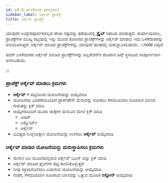 ```yaml
---
id: p3-6-archive project
sidebar_label: ಆರ್ಕೈವ್ ಪ್ರಾಜೆಕ್ಟ್
title: ಆರ್ಕೈವ್ ಪ್ರಾಜೆಕ್ಟ್
---
```

ಯಾವುದೇ ಉದ್ದೇಶಪೂರ್ವಕವಲ್ಲದ ಡೇಟಾ ನಷ್ಟವನ್ನು ತಡೆಯುವಲ್ಲಿ **ಸ್ಕ್ರೈಬ್** ಸಹಾಯ ಮಾಡುತ್ತದೆ. ಪರ್ಯಾಯವಾಗಿ, ಪ್ರಾಜೆಕ್ಟ್‌ಗಳ ಮುಖ್ಯ ಪಟ್ಟಿಯಲ್ಲಿ ಇನ್ನು ಮುಂದೆ ತೋರಿಸದ ಪ್ರಾಜೆಕ್ಟ್‌ಗಳನ್ನು ಆರ್ಕೈವ್ ಮಾಡಲು ಇದು ಬಳಕೆದಾರರನ್ನು ಅನುಮತಿಸುತ್ತದೆ. ಆರ್ಕೈವ್ ಮಾಡಿದ ಪ್ರಾಜೆಕ್ಟ್‌ಗಳನ್ನು ಯಾವುದೇ ಹಂತದಲ್ಲಿ ಮರುಸ್ಥಾಪಿಸಬಹುದು.
:::note ಟಿಪ್ಪಣಿ

ಪವರ್ ಬಳಕೆದಾರರು ಆರ್ಕೈವ್ ಮಾಡಿದ ಪ್ರಾಜೆಕ್ಟ್‌ಗಳನ್ನು ಅಪ್ಲಿಕೇಶನ್‌ನ ಹೊರಗಿನ ಡಿಸ್ಕ್ ಸ್ಥಳದಿಂದ ಸಂಪೂರ್ಣವಾಗಿ ಅಳಿಸಬಹುದು.

:::

### ಪ್ರಾಜೆಕ್ಟ್ ಆರ್ಕೈವ್ ಮಾಡಲು ಕ್ರಮಗಳು

- **ಆರ್ಕೈವ್** ಗೆ ಪಟ್ಟಿಯಿಂದ ಯೋಜನೆಯನ್ನು ಆಯ್ಕೆಮಾಡಿ
- ಯೋಜನೆಯ ವಿವರಣೆಯೊಂದಿಗೆ ಡ್ರಾಪ್‌ಡೌನ್ ಮೆನುವನ್ನು ನೋಡಲು ಕೆಳಮುಖವಾಗಿ ಸೂಚಿಸುವ ಬಾಣದ ಗುರುತನ್ನು ಕ್ಲಿಕ್ ಮಾಡಿ
- ಆಯ್ಕೆಗಳೊಂದಿಗೆ ಮೂರು ಚುಕ್ಕೆಗಳ ಮೆನುವಿನ ಮೇಲೆ ಕ್ಲಿಕ್ ಮಾಡಿ
   - ಎಡಿಟ್ 
   - ಎಕ್ಸ್ಪೋರ್ಟ್ 
   - ಆರ್ಕೈವ್
- ಭವಿಷ್ಯದ ಉಲ್ಲೇಖಕ್ಕಾಗಿ ಯೋಜನೆಯನ್ನು ಉಳಿಸಲು **ಆರ್ಕೈವ್** ಆಯ್ಕೆಮಾಡಿ

### ಆರ್ಕೈವ್ ಮಾಡಿದ ಯೋಜನೆಯನ್ನು ಮರುಸ್ಥಾಪಿಸಲು ಕ್ರಮಗಳು

- ಮೇಲಿನ ಬಲ ಮೂಲೆಯಲ್ಲಿರುವ ಆರ್ಕೈವ್ ಬಟನ್ ಅನ್ನು ಕ್ಲಿಕ್ ಮಾಡಿ
- ಆರ್ಕೈವ್ ಮಾಡಿದ ಫೈಲ್‌ಗಳ ಪಟ್ಟಿ ಕಾಣಿಸಿಕೊಳ್ಳುತ್ತದೆ
- ನೀವು ಸಕ್ರಿಯಗೊಳಿಸಲು ಬಯಸುವ ಯೋಜನೆಯನ್ನು ಆಯ್ಕೆಮಾಡಿ
- ನಂತರ, ಕೆಳಮುಖವಾಗಿ ಸೂಚಿಸುವ ಬಾಣವನ್ನು ಒತ್ತುವ ಮೂಲಕ **ರಿಸ್ಟೋರ್** ಆಯ್ಕೆಮಾಡಿ
